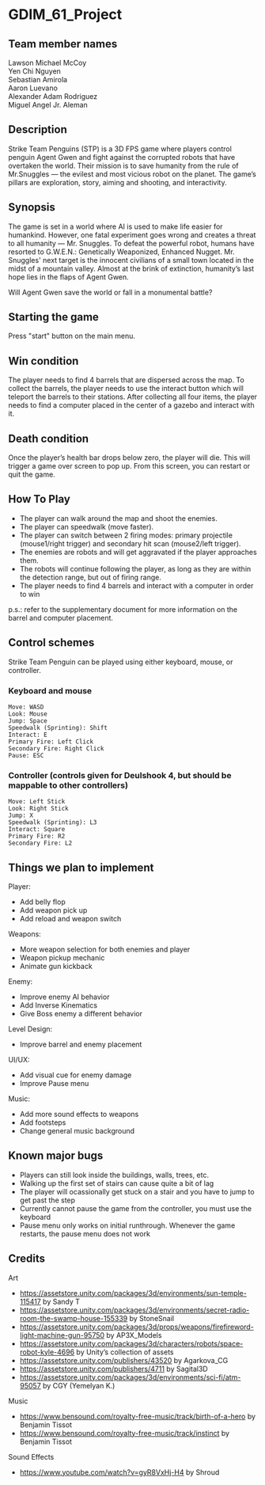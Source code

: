 # GDIM_61_Project


## Team member names <br />
  Lawson Michael McCoy <br />
  Yen Chi Nguyen <br />
  Sebastian Amirola <br />
  Aaron Luevano <br />
  Alexander Adam Rodriguez <br />
  Miguel Angel Jr. Aleman <br />
  
## Description <br />
Strike Team Penguins (STP) is a 3D FPS game where players control penguin Agent Gwen and fight against the corrupted robots that have overtaken the world. Their mission is to save humanity from the rule of Mr.Snuggles — the evilest and most vicious robot on the planet. The game’s pillars are exploration, story, aiming and shooting, and interactivity.
  
## Synopsis <br />
The game is set in a world where AI is used to make life easier for humankind. However, one fatal experiment goes wrong and creates a threat to all humanity — Mr. Snuggles. To defeat the powerful robot, humans have resorted to G.W.E.N.: Genetically Weaponized, Enhanced Nugget. Mr. Snuggles' next target is the innocent civilians of a small town located in the midst of a mountain valley. Almost at the brink of extinction, humanity’s last hope lies in the flaps of Agent Gwen.

Will Agent Gwen save the world or fall in a monumental battle?


  
## Starting the game <br />
   Press "start" button on the main menu.
    
## Win condition <br />
  The player needs to find 4 barrels that are dispersed across the map. To collect the barrels, the player needs to use the interact button which will teleport the barrels to their stations. After collecting all four items, the player needs to find a computer placed in the center of a gazebo and interact with it.

    
## Death condition <br />
Once the player’s health bar drops below zero, the player will die. This will trigger a game over screen to pop up. From this screen, you can restart or quit the game.

   
## How To Play <br />
- The player can walk around the map and shoot the enemies.
- The player can speedwalk (move faster).  
- The player can switch between 2 firing modes: primary projectile (mouse1/right trigger) and secondary hit scan (mouse2/left trigger). 
- The enemies are robots and will get aggravated if the player approaches them.
- The robots will continue following the player, as long as they are within the detection range, but out of firing range.
- The player needs to find 4 barrels and interact with a computer in order to win

p.s.: refer to the supplementary document for more information on the barrel and computer placement.


## Control schemes
  Strike Team Penguin can be played using either keyboard, mouse, or controller. 
  
  ### Keyboard and mouse
    Move: WASD
    Look: Mouse
    Jump: Space
    Speedwalk (Sprinting): Shift
    Interact: E
    Primary Fire: Left Click
    Secondary Fire: Right Click 
    Pause: ESC
  
  ### Controller (controls given for Deulshook 4, but should be mappable to other controllers)
    Move: Left Stick
    Look: Right Stick
    Jump: X
    Speedwalk (Sprinting): L3 
    Interact: Square
    Primary Fire: R2
    Secondary Fire: L2
    
## Things we plan to implement 
Player:
  - Add belly flop
  - Add weapon pick up
  - Add reload and weapon switch

Weapons:
  - More weapon selection for both enemies and player 
  - Weapon pickup mechanic
  - Animate gun kickback

Enemy:
  - Improve enemy AI behavior
  - Add Inverse Kinematics
  - Give Boss enemy a different behavior

Level Design:
- Improve barrel and enemy placement

UI/UX:
  - Add visual cue for enemy damage
  - Improve Pause menu

Music:
  - Add more sound effects to weapons
  - Add footsteps
  - Change general music background 
  
## Known major bugs
  - Players can still look inside the buildings, walls, trees, etc.
  - Walking up the first set of stairs can cause quite a bit of lag
  - The player will ocassionally get stuck on a stair and you have to jump to get past the step 
  - Currently cannot pause the game from the controller, you must use the keyboard 
  - Pause menu only works on initial runthrough. Whenever the game restarts, the pause menu does not work

## Credits
Art
- https://assetstore.unity.com/packages/3d/environments/sun-temple-115417  by Sandy T
- https://assetstore.unity.com/packages/3d/environments/secret-radio-room-the-swamp-house-155339 by StoneSnail
- https://assetstore.unity.com/packages/3d/props/weapons/firefireword-light-machine-gun-95750  by AP3X_Models
- https://assetstore.unity.com/packages/3d/characters/robots/space-robot-kyle-4696 by Unity’s collection of assets
- https://assetstore.unity.com/publishers/43520 by Agarkova_CG
- https://assetstore.unity.com/publishers/4711 by  Sagital3D
- https://assetstore.unity.com/packages/3d/environments/sci-fi/atm-95057 by CGY (Yemelyan K.)

Music
- https://www.bensound.com/royalty-free-music/track/birth-of-a-hero by Benjamin Tissot
- https://www.bensound.com/royalty-free-music/track/instinct by Benjamin Tissot

Sound Effects
- https://www.youtube.com/watch?v=gyR8VxHj-H4 by Shroud
